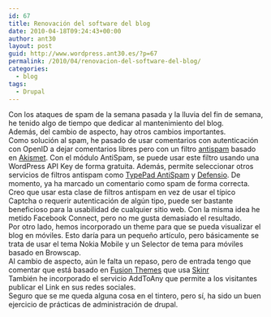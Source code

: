 ```yaml
---
id: 67
title: Renovación del software del blog
date: 2010-04-18T09:24:43+00:00
author: ant30
layout: post
guid: http://www.wordpress.ant30.es/?p=67
permalink: /2010/04/renovacion-del-software-del-blog/
categories:
  - blog
tags:
  - Drupal
---
```

Con los ataques de spam de la semana pasada y la lluvia del fin de semana, he tenido algo de tiempo que dedicar al mantenimiento del blog.  
Además, del cambio de aspecto, hay otros cambios importantes.  
Como solución al spam, he pasado de usar comentarios con autenticación con OpenID a dejar comentarios libres pero con un filtro [antispam](http://drupal.org/project/antispam) basado en [Akismet](http://akismet.com/). Con el módulo AntiSpam, se puede usar este filtro usando una WordPress API Key de forma gratuita. Además, permite seleccionar otros servicios de filtros antispam como [TypePad AntiSpam](http://antispam.typepad.com/) y [Defensio](http://defensio.com/). De momento, ya ha marcado un comentario como spam de forma correcta. Creo que usar esta clase de filtros antispam en vez de usar el típico Captcha o requerir autenticación de algún tipo, puede ser bastante beneficioso para la usabilidad de cualquier sitio web. Con la misma idea he metido Facebook Connect, pero no me gusta demasiado el resultado.  
Por otro lado, hemos incorporado un theme para que se pueda visualizar el blog en móviles. Esto daría para un pequeño artículo, pero básicamente se trata de usar el tema Nokia Mobile y un Selector de tema para móviles basado en Browscap.  
Al cambio de aspecto, aún le falta un repaso, pero de entrada tengo que comentar que está basado en [Fusion Themes](http://drupal.org/project/fusion) que usa [Skinr](http://drupal.org/project/skinr)  
También he incorporado el servicio AddToAny que permite a los visitantes publicar el Link en sus redes sociales.  
Seguro que se me queda alguna cosa en el tintero, pero sí, ha sido un buen ejercicio de prácticas de administración de drupal.  
<!--more-->

  
<!--more-->
